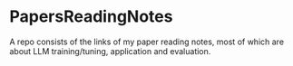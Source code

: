 # PapersReadingNotes
A repo consists of the links of my paper reading notes, most of which are about LLM training/tuning, application and evaluation.

